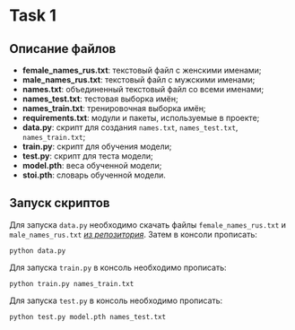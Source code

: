 # Task 1

## Описание файлов
- **female_names_rus.txt**: текстовый файл с женскими именами;
- **male_names_rus.txt**: текстовый файл с мужскими именами;
- **names.txt**: объединенный текстовый файл со всеми именами;
- **names_test.txt**: тестовая выборка имён;
- **names_train.txt**: тренировочная выборка имён;
- **requirements.txt**: модули и пакеты, используемые в проекте;
- **data.py**: скрипт для создания `names.txt`, `names_test.txt`, `names_train.txt`;
- **train.py**: скрипт для обучения модели;
- **test.py**: скрипт для теста модели;
- **model.pth**: веса обученной модели;
- **stoi.pth**: словарь обученной модели.

## Запуск скриптов
Для запуска `data.py` необходимо скачать файлы `female_names_rus.txt` и `male_names_rus.txt` *[из репозитория]([https://www.markdownguide.org](https://github.com/Raven-SL/ru-pnames-list/tree/master/lists)https://github.com/Raven-SL/ru-pnames-list/tree/master/lists)*. Затем в консоли прописать:
```
python data.py
```

Для запуска `train.py` в консоль необходимо прописать:
```
python train.py names_train.txt
```

Для запуска `test.py` в консоль необходимо прописать:
```
python test.py model.pth names_test.txt
```
